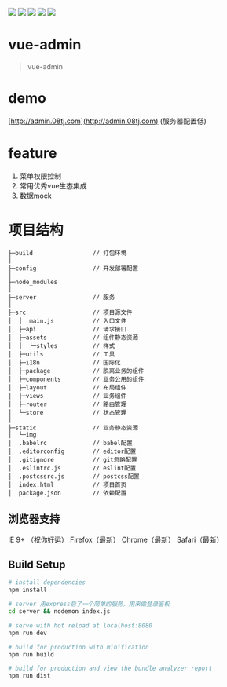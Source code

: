 
![](https://img.shields.io/npm/v/npm.svg)
![](https://img.shields.io/apm/l/vim-mode.svg)
![](https://img.shields.io/node/v/@stdlib/stdlib.svg)
![](https://img.shields.io/badge/style-flat-green.svg?longCache=true&style=flat)
![](https://img.shields.io/badge/code_style-standard-brightgreen.svg)

# vue-admin

> vue-admin


# demo 
 [http://admin.08tj.com](http://admin.08tj.com) (服务器配置低)

# feature
1. 菜单权限控制
2. 常用优秀vue生态集成
3. 数据mock

# 项目结构
```
├─build                 // 打包环境
│      
├─config                // 开发部署配置
│      
├─node_modules
│      
├─server                // 服务
│  
├─src                   // 项目源文件
│  │  main.js           // 入口文件
│  ├─api                // 请求接口
│  ├─assets             // 组件静态资源
│  │  └─styles          // 样式
│  ├─utils              // 工具
│  ├─i18n               // 国际化
│  ├─package            // 脱离业务的组件
│  ├─components         // 业务公用的组件
│  ├─layout             // 布局组件
│  ├─views              // 业务组件
│  ├─router             // 路由管理
│  └─store              // 状态管理
│              
├─static                // 业务静态资源
│  └─img
│  .babelrc             // babel配置
│  .editorconfig        // editor配置
│  .gitignore           // git忽略配置
│  .eslintrc.js         // eslint配置
│  .postcssrc.js        // postcss配置
│  index.html           // 项目首页
│  package.json         // 依赖配置
```
## 浏览器支持
IE 9+ （祝你好运）
Firefox（最新）
Chrome（最新）
Safari（最新）
## Build Setup

``` bash
# install dependencies
npm install

# server 用express启了一个简单的服务，用来做登录鉴权
cd server && nodemon index.js

# serve with hot reload at localhost:8080
npm run dev

# build for production with minification
npm run build

# build for production and view the bundle analyzer report
npm run dist

```
